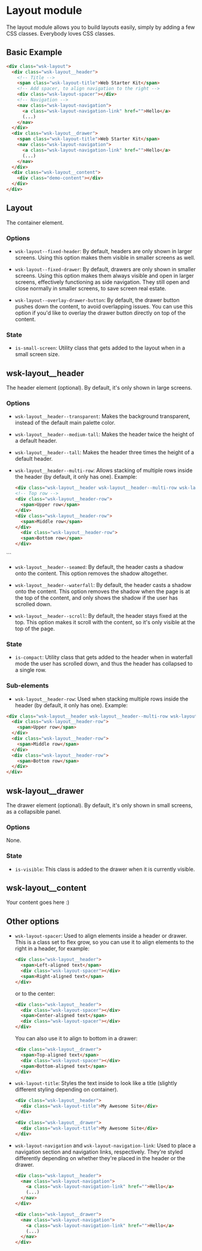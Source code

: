 # Layout module

The layout module allows you to build layouts easily, simply by adding a few CSS classes. Everybody loves CSS classes.

## Basic Example

```html
<div class="wsk-layout">
  <div class="wsk-layout__header">
    <!-- Title -->
    <span class="wsk-layout-title">Web Starter Kit</span>
    <!-- Add spacer, to align navigation to the right -->
    <div class="wsk-layout-spacer"></div>
    <!-- Navigation -->
    <nav class="wsk-layout-navigation">
      <a class="wsk-layout-navigation-link" href="">Hello</a>
      (...)
    </nav>
  </div>
  <div class="wsk-layout__drawer">
    <span class="wsk-layout-title">Web Starter Kit</span>
    <nav class="wsk-layout-navigation">
      <a class="wsk-layout-navigation-link" href="">Hello</a>
      (...)
    </nav>
  </div>
  <div class="wsk-layout__content">
    <div class="demo-content"></div>
  </div>
</div>
```

## Layout

The container element.

### Options

- `wsk-layout--fixed-header`:
  By default, headers are only shown in larger screens. Using this option makes them visible in smaller screens as well.

- `wsk-layout--fixed-drawer`:
  By default, drawers are only shown in smaller screens. Using this option makes them always visible and open in larger screens, effectively functioning as side navigation. They still open and close normally in smaller screens, to save screen real estate.

- `wsk-layout--overlay-drawer-button`:
  By default, the drawer button pushes down the content, to avoid overlapping issues. You can use this option if you'd like to overlay the drawer button directly on top of the content.

### State

- `is-small-screen`:
  Utility class that gets added to the layout when in a small screen size.


## wsk-layout__header

The header element (optional). By default, it's only shown in large screens.

### Options

- `wsk-layout__header--transparent`:
  Makes the background transparent, instead of the default main palette color.

- `wsk-layout__header--medium-tall`:
  Makes the header twice the height of a default header.

- `wsk-layout__header--tall`:
  Makes the header three times the height of a default header.

- `wsk-layout__header--multi-row`:
  Allows stacking of multiple rows inside the header (by default, it only has one). Example:
  ```html
  <div class="wsk-layout__header wsk-layout__header--multi-row wsk-layout__header--tall">
  <!-- Top row -->
  <div class="wsk-layout__header-row">
    <span>Upper row</span>
  </div>
  <div class="wsk-layout__header-row">
    <span>Middle row</span>
  </div>
    <div class="wsk-layout__header-row">
    <span>Bottom row</span>
  </div>
</div>
  ```

- `wsk-layout__header--seamed`:
  By default, the header casts a shadow onto the content. This option removes the shadow altogether.

- `wsk-layout__header--waterfall`:
  By default, the header casts a shadow onto the content. This option removes the shadow when the page is at the top of the content, and only shows the shadow if the user has scrolled down.

- `wsk-layout__header--scroll`:
  By default, the header stays fixed at the top. This option makes it scroll with the content, so it's only visible at the top of the page.

### State

- `is-compact`:
  Utility class that gets added to the header when in waterfall mode the user has scrolled down, and thus the header has collapsed to a single row.


### Sub-elements

-  `wsk-layout__header-row`:
  Used when stacking multiple rows inside the header (by default, it only has one). Example:

  ```html
  <div class="wsk-layout__header wsk-layout__header--multi-row wsk-layout__header--tall">
    <div class="wsk-layout__header-row">
      <span>Upper row</span>
    </div>
    <div class="wsk-layout__header-row">
      <span>Middle row</span>
    </div>
    <div class="wsk-layout__header-row">
      <span>Bottom row</span>
    </div>
  </div>
  ```

## wsk-layout__drawer

The drawer element (optional). By default, it's only shown in small screens, as a collapsible panel.

### Options

None.

### State

- `is-visible`:
  This class is added to the drawer when it is currently visible.


## wsk-layout__content

Your content goes here :)


## Other options

- `wsk-layout-spacer`:
  Used to align elements inside a header or drawer. This is a class set to flex
  grow, so you can use it to align elements to the right in a header, for
  example:
  ```html
  <div class="wsk-layout__header">
    <span>Left-aligned text</span>
    <div class="wsk-layout-spacer"></div>
    <span>Right-aligned text</span>
  </div>
  ```
  or to the center:
  ```html
  <div class="wsk-layout__header">
    <div class="wsk-layout-spacer"></div>
    <span>Center-aligned text</span>
    <div class="wsk-layout-spacer"></div>
  </div>
  ```
  You can also use it to align to bottom in a drawer:
  ```html
  <div class="wsk-layout__drawer">
    <span>Top-aligned text</span>
    <div class="wsk-layout-spacer"></div>
    <span>Bottom-aligned text</span>
  </div>
  ```

- `wsk-layout-title`:
  Styles the text inside to look like a title (slightly different styling
  depending on container).
  ```html
  <div class="wsk-layout__header">
    <div class="wsk-layout-title">My Awesome Site</div>
  </div>
  ```
  ```html
  <div class="wsk-layout__drawer">
    <div class="wsk-layout-title">My Awesome Site</div>
  </div>
  ```

- `wsk-layout-navigation` and `wsk-layout-navigation-link`:
  Used to place a navigation section and navigation links, respectively. They're
  styled differently depending on whether they're placed in the header or the
  drawer.
  ```html
  <div class="wsk-layout__header">
    <nav class="wsk-layout-navigation">
      <a class="wsk-layout-navigation-link" href="">Hello</a>
      (...)
    </nav>
  </div>
  ```
  ```html
  <div class="wsk-layout__drawer">
    <nav class="wsk-layout-navigation">
      <a class="wsk-layout-navigation-link" href="">Hello</a>
      (...)
    </nav>
  </div>
  ```
